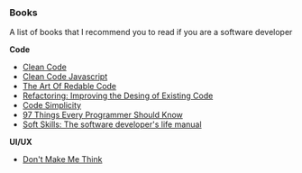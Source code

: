 ### Books
A list of books that I recommend you to read if you are a software developer

**Code**
- [Clean Code](https://www.amazon.com/Clean-Code-Handbook-Software-Craftsmanship/dp/0132350882)
- [Clean Code Javascript](https://github.com/ryanmcdermott/clean-code-javascript)
- [The Art Of Redable Code](https://www.amazon.com/Art-Readable-Code-Practical-Techniques/dp/0596802293)
- [Refactoring: Improving the Desing of Existing Code](https://www.amazon.com/Refactoring-Improving-Design-Existing-Code/dp/0201485672)
- [Code Simplicity](https://www.amazon.com/Code-Simplicity-Fundamentals-Max-Kanat-Alexander/dp/1449313892)
- [97 Things Every Programmer Should Know](https://www.amazon.com/Things-Every-Programmer-Should-Know/dp/0596809484)
- [Soft Skills: The software developer's life manual](https://www.amazon.com/Soft-Skills-software-developers-manual/dp/1617292397)

**UI/UX**
- [Don't Make Me Think](https://www.amazon.com/Dont-Make-Think-Revisited-Usability/dp/0321965515)
